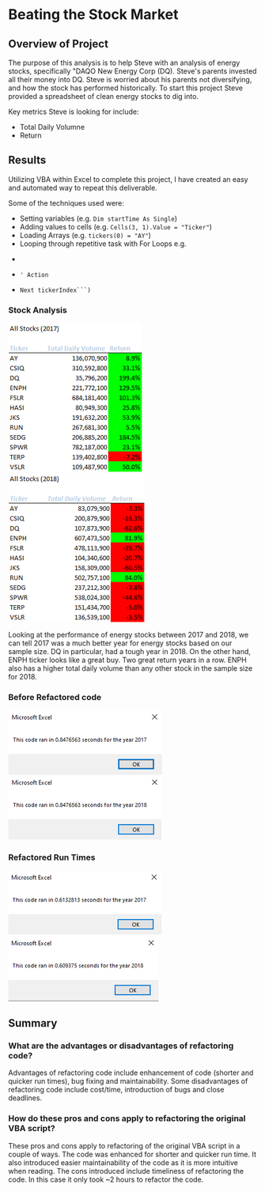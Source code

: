 # Beating the Stock Market

## Overview of Project
The purpose of this analysis is to help Steve with an analysis of energy stocks, specifically "DAQO New Energy Corp (DQ). Steve's parents invested all their money into DQ. Steve is worried about his parents not diversifying, and how the stock has performed historically. To start this project Steve provided a spreadsheet of clean energy stocks to dig into. 

Key metrics Steve is looking for include:  
- Total Daily Volumne
- Return


## Results

Utilizing VBA within Excel to complete this project, I have created an easy and automated way to repeat this deliverable. 

Some of the techniques used were:
- Setting variables (e.g. ```Dim startTime As Single```)
- Adding values to cells (e.g. ```Cells(3, 1).Value = "Ticker"```)
- Loading Arrays (e.g. ```tickers(0) = "AY"```)
- Looping through repetitive task with For Loops e.g.
- ``` For tickerIndex = 0 To 11
-     ' Action
-     Next tickerIndex```)



### Stock Analysis

![2017 Stock Analysis](/Resources/All_Stocks_(2017).png)
![2018 Stock Analysis](/Resources/All_Stocks_(2018).png)

Looking at the performance of energy stocks between 2017 and 2018, we can tell 2017 was a much better year for energy stocks based on our sample size. DQ in particular, had a tough year in 2018. On the other hand, ENPH ticker looks like a great buy. Two great return years in a row. ENPH also has a higher total daily volume than any other stock in the sample size for 2018. 

### Before Refactored code

![2017 Before Refactored Run Time](/Resources/VBA_Challenge_2017_Before_Refactoring.PNG)
![2018 Before Refactored Run Time](/Resources/VBA_Challenge_2018_Before_Refactoring.PNG)

### Refactored Run Times

![2017 Refactored Run Time](/Resources/VBA_Challenge_2017.PNG)
![2018 Refactored Run Time](/Resources/VBA_Challenge_2018.PNG)


## Summary

### What are the advantages or disadvantages of refactoring code?
Advantages of refactoring code include enhancement of code (shorter and quicker run times), bug fixing and maintainability. Some disadvantages of refactoring code include cost/time, introduction of bugs and close deadlines. 


### How do these pros and cons apply to refactoring the original VBA script?
These pros and cons apply to refactoring of the original VBA script in a couple of ways. The code was enhanced for shorter and quicker run time. It also introduced easier maintainability of the code as it is more intuitive when reading. The cons introduced include timeliness of refactoring the code. In this case it only took ~2 hours to refactor the code. 

